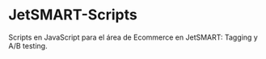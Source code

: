 # JetSMART-Scripts
Scripts en JavaScript para el área de Ecommerce en JetSMART: Tagging y A/B testing.

